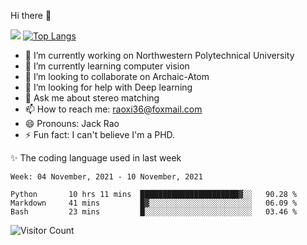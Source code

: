 Hi there 👋

![](https://github-readme-stats.vercel.app/api?username=Raohaocheng)
[![Top Langs](https://github-readme-stats.vercel.app/api/top-langs/?username=Raohaocheng&layout=compact)](https://github.com/anuraghazra/github-readme-stats)

- 🔭 I’m currently working on Northwestern Polytechnical University
- 🌱 I’m currently learning computer vision
- 👯 I’m looking to collaborate on Archaic-Atom
- 🤔 I’m looking for help with Deep learning
- 💬 Ask me about stereo matching
- 📫 How to reach me: raoxi36@foxmail.com
- 😄 Pronouns: Jack Rao
- ⚡ Fun fact: I can't believe I'm a PHD.

✨ The coding language used in last week
<!--START_SECTION:waka-->
```text
Week: 04 November, 2021 - 10 November, 2021

Python       10 hrs 11 mins  ██████████████████████▓░░   90.28 % 
Markdown     41 mins         █▓░░░░░░░░░░░░░░░░░░░░░░░   06.09 % 
Bash         23 mins         █░░░░░░░░░░░░░░░░░░░░░░░░   03.46 % 
```
<!--END_SECTION:waka-->

![Visitor Count](https://profile-counter.glitch.me/Raohaocheng/count.svg)
